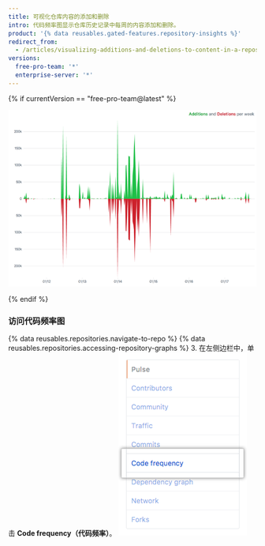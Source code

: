 ```yaml
---
title: 可视化仓库内容的添加和删除
intro: 代码频率图显示仓库历史记录中每周的内容添加和删除。
product: '{% data reusables.gated-features.repository-insights %}'
redirect_from:
  - /articles/visualizing-additions-and-deletions-to-content-in-a-repository
versions:
  free-pro-team: '*'
  enterprise-server: '*'
---
```


{% if currentVersion == "free-pro-team@latest" %}

![代码频率图](/assets/images/help/graphs/repo_code_frequency_graph_dotcom.png)

{% endif %}

### 访问代码频率图

{% data reusables.repositories.navigate-to-repo %}
{% data reusables.repositories.accessing-repository-graphs %}
3. 在左侧边栏中，单击 **Code frequency（代码频率）**。 ![代码频率选项卡](/assets/images/help/graphs/code_frequency_tab.png)
